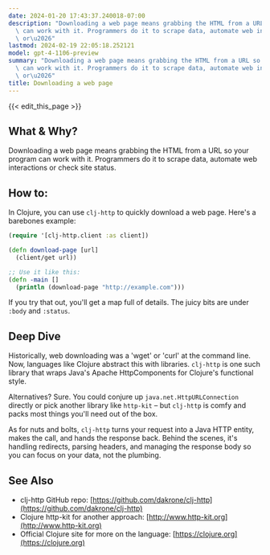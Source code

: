 ```yaml
---
date: 2024-01-20 17:43:37.240018-07:00
description: "Downloading a web page means grabbing the HTML from a URL so your program\
  \ can work with it. Programmers do it to scrape data, automate web interactions\
  \ or\u2026"
lastmod: 2024-02-19 22:05:18.252121
model: gpt-4-1106-preview
summary: "Downloading a web page means grabbing the HTML from a URL so your program\
  \ can work with it. Programmers do it to scrape data, automate web interactions\
  \ or\u2026"
title: Downloading a web page
---
```


{{< edit_this_page >}}

## What & Why?
Downloading a web page means grabbing the HTML from a URL so your program can work with it. Programmers do it to scrape data, automate web interactions or check site status.

## How to:
In Clojure, you can use `clj-http` to quickly download a web page. Here's a barebones example:

```Clojure
(require '[clj-http.client :as client])

(defn download-page [url]
  (client/get url))

;; Use it like this:
(defn -main []
  (println (download-page "http://example.com")))
```

If you try that out, you'll get a map full of details. The juicy bits are under `:body` and `:status`.

## Deep Dive
Historically, web downloading was a 'wget' or 'curl' at the command line. Now, languages like Clojure abstract this with libraries. `clj-http` is one such library that wraps Java's Apache HttpComponents for Clojure's functional style.

Alternatives? Sure. You could conjure up `java.net.HttpURLConnection` directly or pick another library like `http-kit` – but `clj-http` is comfy and packs most things you'll need out of the box.

As for nuts and bolts, `clj-http` turns your request into a Java HTTP entity, makes the call, and hands the response back. Behind the scenes, it's handling redirects, parsing headers, and managing the response body so you can focus on your data, not the plumbing.

## See Also
- clj-http GitHub repo: [https://github.com/dakrone/clj-http](https://github.com/dakrone/clj-http)
- Clojure http-kit for another approach: [http://www.http-kit.org](http://www.http-kit.org)
- Official Clojure site for more on the language: [https://clojure.org](https://clojure.org)
